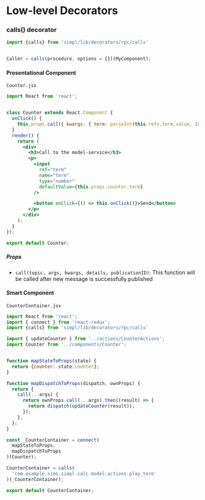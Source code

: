 # Low-level Decorators

### calls() decorator

```js
import {calls} from 'simpl/lib/decorators/rpc/calls'


Caller = calls(procedure, options = {})(MyComponent);
```

#### Presentational Component

`Counter.jsx`

```jsx
import React from 'react';


class Counter extends React.Component {
  onClick() {
    this.props.call({ kwargs: { term: parseInt(this.refs.term.value, 10) } })
  }
  render() {
    return (
      <div>
        <h3>Call to the model-service</h3>
        <p>
          <input
            ref="term"
            name="term"
            type="number"
            defaultValue={this.props.counter.term}
          />

          <button onClick={() => this.onClick()}>Send</button>
        </p>
      </div>
    );
  }
});

export default Counter;
```

##### Props

* `call(topic, args, kwargs, details, publicationID)`: This function will be called after new message is successfully published


#### Smart Component

`CounterContainer.jsx`

```jsx
import React from 'react';
import { connect } from 'react-redux';
import {calls} from 'simpl/lib/decorators/rpc/calls'

import { updateCounter } from '../actions/CounterActions';
import Counter from '../components/Counter';


function mapStateToProps(state) {
  return {counter: state.counter};
}

function mapDispatchToProps(dispatch, ownProps) {
  return {
    call(...args) {
      return ownProps.call(...args).then((result) => {
        return dispatch(updateCounter(result));
      });
    },
  };
}

const _CounterContainer = connect(
  mapStateToProps,
  mapDispatchToProps
)(Counter);

CounterContainer = calls(
  'com.example.sims.simpl-calc.model.actions.play_term'
)(_CounterContainer);

export default CounterContainer;
```
